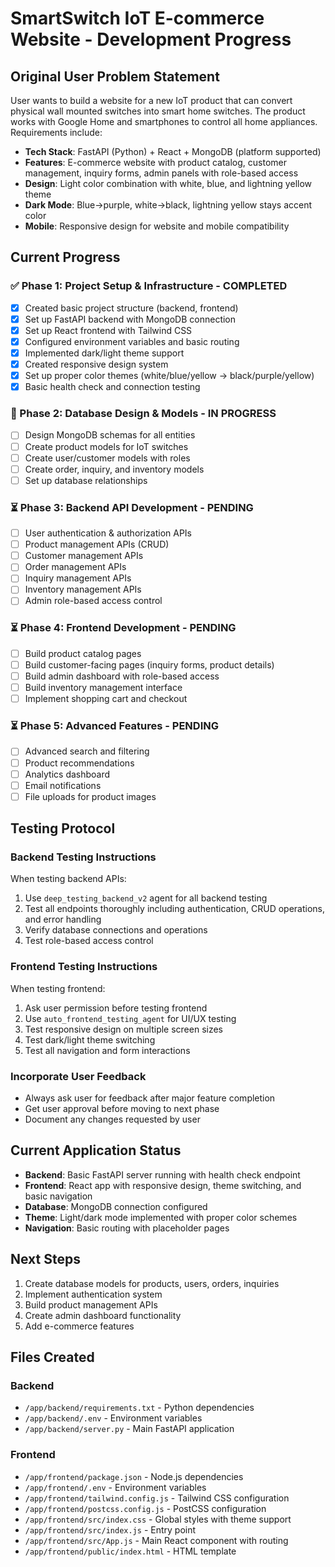 # SmartSwitch IoT E-commerce Website - Development Progress

## Original User Problem Statement
User wants to build a website for a new IoT product that can convert physical wall mounted switches into smart home switches. The product works with Google Home and smartphones to control all home appliances. Requirements include:

- **Tech Stack**: FastAPI (Python) + React + MongoDB (platform supported)
- **Features**: E-commerce website with product catalog, customer management, inquiry forms, admin panels with role-based access
- **Design**: Light color combination with white, blue, and lightning yellow theme
- **Dark Mode**: Blue→purple, white→black, lightning yellow stays accent color
- **Mobile**: Responsive design for website and mobile compatibility

## Current Progress

### ✅ Phase 1: Project Setup & Infrastructure - COMPLETED
- [x] Created basic project structure (backend, frontend)
- [x] Set up FastAPI backend with MongoDB connection
- [x] Set up React frontend with Tailwind CSS
- [x] Configured environment variables and basic routing
- [x] Implemented dark/light theme support
- [x] Created responsive design system
- [x] Set up proper color themes (white/blue/yellow → black/purple/yellow)
- [x] Basic health check and connection testing

### 🔄 Phase 2: Database Design & Models - IN PROGRESS
- [ ] Design MongoDB schemas for all entities
- [ ] Create product models for IoT switches
- [ ] Create user/customer models with roles
- [ ] Create order, inquiry, and inventory models
- [ ] Set up database relationships

### ⏳ Phase 3: Backend API Development - PENDING
- [ ] User authentication & authorization APIs
- [ ] Product management APIs (CRUD)
- [ ] Customer management APIs
- [ ] Order management APIs
- [ ] Inquiry management APIs
- [ ] Inventory management APIs
- [ ] Admin role-based access control

### ⏳ Phase 4: Frontend Development - PENDING
- [ ] Build product catalog pages
- [ ] Build customer-facing pages (inquiry forms, product details)
- [ ] Build admin dashboard with role-based access
- [ ] Build inventory management interface
- [ ] Implement shopping cart and checkout

### ⏳ Phase 5: Advanced Features - PENDING
- [ ] Advanced search and filtering
- [ ] Product recommendations
- [ ] Analytics dashboard
- [ ] Email notifications
- [ ] File uploads for product images

## Testing Protocol

### Backend Testing Instructions
When testing backend APIs:
1. Use `deep_testing_backend_v2` agent for all backend testing
2. Test all endpoints thoroughly including authentication, CRUD operations, and error handling
3. Verify database connections and operations
4. Test role-based access control

### Frontend Testing Instructions
When testing frontend:
1. Ask user permission before testing frontend
2. Use `auto_frontend_testing_agent` for UI/UX testing
3. Test responsive design on multiple screen sizes
4. Test dark/light theme switching
5. Test all navigation and form interactions

### Incorporate User Feedback
- Always ask user for feedback after major feature completion
- Get user approval before moving to next phase
- Document any changes requested by user

## Current Application Status
- **Backend**: Basic FastAPI server running with health check endpoint
- **Frontend**: React app with responsive design, theme switching, and basic navigation
- **Database**: MongoDB connection configured
- **Theme**: Light/dark mode implemented with proper color schemes
- **Navigation**: Basic routing with placeholder pages

## Next Steps
1. Create database models for products, users, orders, inquiries
2. Implement authentication system
3. Build product management APIs
4. Create admin dashboard functionality
5. Add e-commerce features

## Files Created
### Backend
- `/app/backend/requirements.txt` - Python dependencies
- `/app/backend/.env` - Environment variables
- `/app/backend/server.py` - Main FastAPI application

### Frontend
- `/app/frontend/package.json` - Node.js dependencies
- `/app/frontend/.env` - Environment variables
- `/app/frontend/tailwind.config.js` - Tailwind CSS configuration
- `/app/frontend/postcss.config.js` - PostCSS configuration
- `/app/frontend/src/index.css` - Global styles with theme support
- `/app/frontend/src/index.js` - Entry point
- `/app/frontend/src/App.js` - Main React component with routing
- `/app/frontend/public/index.html` - HTML template